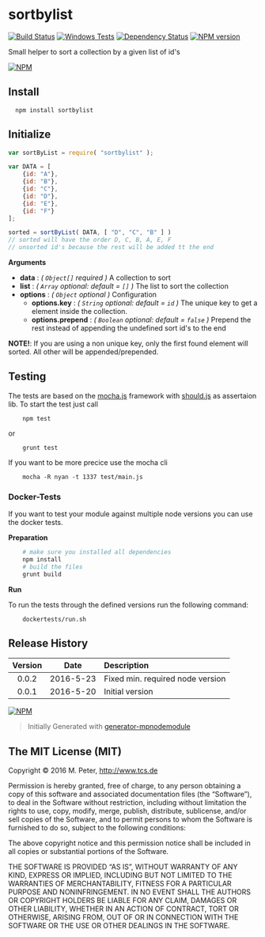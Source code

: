 sortbylist
============

[![Build Status](https://secure.travis-ci.org/mpneuried/sortbylist.png?branch=master)](http://travis-ci.org/mpneuried/sortbylist)
[![Windows Tests](https://img.shields.io/appveyor/ci/mpneuried/sortbylist.svg?label=Windows%20Test)]()
[![Dependency Status](https://david-dm.org/mpneuried/sortbylist.png)](https://david-dm.org/mpneuried/sortbylist)
[![NPM version](https://badge.fury.io/js/sortbylist.png)](http://badge.fury.io/js/sortbylist)

Small helper to sort a collection by a given list of id's

[![NPM](https://nodei.co/npm/sortbylist.png?downloads=true&stars=true)](https://nodei.co/npm/sortbylist/)

## Install

```
  npm install sortbylist
```

## Initialize

```js
var sortByList = require( "sortbylist" );

var DATA = [
	{id: "A"},
	{id: "B"},
	{id: "C"},
	{id: "D"},
	{id: "E"},
	{id: "F"}
];

sorted = sortByList( DATA, [ "D", "C", "B" ] )
// sorted will have the order D, C, B, A, E, F
// unsorted id's because the rest will be added tt the end
```

**Arguments** 

- **data** : *( `Object[]` required )* A collection to sort
- **list** : *( `Array` optional: default = `[]` )* The list to sort the collection
- **options** : *( `Object` optional )* Configuration
  - **options.key** : *( `String` optional: default = `id` )* The unique key to get a element inside the collection.
  - **options.prepend** : *( `Boolean` optional: default = `false` )* Prepend the rest instead of appending the undefined sort id's to the end

**NOTE!**: If you are using a non unique key, only the first found element will sorted. All other will be appended/prepended.

## Testing

The tests are based on the [mocha.js](https://mochajs.org/) framework with [should.js](https://shouldjs.github.io/) as assertaion lib.
To start the test just call

```
	npm test
```

or

```
	grunt test
```

If you want to be more precice use the mocha cli

```
	mocha -R nyan -t 1337 test/main.js
```

### Docker-Tests

If you want to test your module against multiple node versions you can use the docker tests.

**Preparation**

```sh
	# make sure you installed all dependencies
	npm install
	# build the files
	grunt build
```

**Run**

To run the tests through the defined versions run the following command:

```
	dockertests/run.sh
```


## Release History
|Version|Date|Description|
|:--:|:--:|:--|
|0.0.2|2016-5-23|Fixed min. required node version|
|0.0.1|2016-5-20|Initial version|

[![NPM](https://nodei.co/npm-dl/sortbylist.png?months=6)](https://nodei.co/npm/sortbylist/)

> Initially Generated with [generator-mpnodemodule](https://github.com/mpneuried/generator-mpnodemodule)

## The MIT License (MIT)

Copyright © 2016 M. Peter, http://www.tcs.de

Permission is hereby granted, free of charge, to any person obtaining a copy of this software and associated documentation files (the “Software”), to deal in the Software without restriction, including without limitation the rights to use, copy, modify, merge, publish, distribute, sublicense, and/or sell copies of the Software, and to permit persons to whom the Software is furnished to do so, subject to the following conditions:

The above copyright notice and this permission notice shall be included in all copies or substantial portions of the Software.

THE SOFTWARE IS PROVIDED “AS IS”, WITHOUT WARRANTY OF ANY KIND, EXPRESS OR IMPLIED, INCLUDING BUT NOT LIMITED TO THE WARRANTIES OF MERCHANTABILITY, FITNESS FOR A PARTICULAR PURPOSE AND NONINFRINGEMENT. IN NO EVENT SHALL THE AUTHORS OR COPYRIGHT HOLDERS BE LIABLE FOR ANY CLAIM, DAMAGES OR OTHER LIABILITY, WHETHER IN AN ACTION OF CONTRACT, TORT OR OTHERWISE, ARISING FROM, OUT OF OR IN CONNECTION WITH THE SOFTWARE OR THE USE OR OTHER DEALINGS IN THE SOFTWARE.
